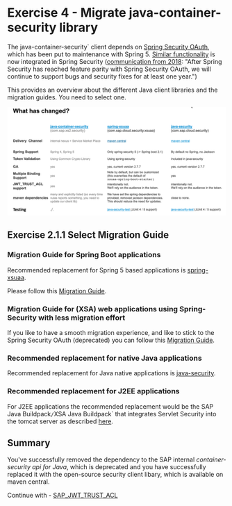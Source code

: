 # Exercise 4 - Migrate java-container-security library

The java-container-security` client depends on [Spring Security OAuth](https://projects.spring.io/spring-security-oauth), which has been put to maintenance with Spring 5. [Similar functionality](https://spring.io/projects/spring-security-oauth) is now integrated in Spring Security ([communication from 2018](https://spring.io/blog/2018/01/30/next-generation-oauth-2-0-support-with-spring-security): "After Spring Security has reached feature parity with Spring Security OAuth, we will continue to support bugs and security fixes for at least one year.")

This provides an overview about the different Java client libraries and the migration guides.
You need to select one.

![](images/java-container-security-migration-overview.png)

## Exercise 2.1.1 Select Migration Guide

### Migration Guide for Spring Boot applications
Recommended replacement for Spring 5 based applications is [spring-xsuaa](https://github.com/SAP/cloud-security-xsuaa-integration#token-validation-for-java-spring-boot-web-applications).

Please follow this [Migration Guide](
https://github.com/SAP/cloud-security-xsuaa-integration/blob/master/spring-xsuaa/Migration_JavaContainerSecurityProjects.md).

### Migration Guide for (XSA) web applications using Spring-Security with less migration effort
If you like to have a smooth migration experience, and like to stick to the Spring Security OAuth (deprecated) you can follow this [Migration Guide](https://github.com/SAP/cloud-security-xsuaa-integration/blob/master/java-security/Migration_SpringSecurityProjects.md).

### Recommended replacement for native Java applications
Recommended replacement for Java native applications is [java-security](https://github.com/SAP/cloud-security-xsuaa-integration).

### Recommended replacement for J2EE applications
For J2EE applications the recommended replacement would be the SAP Java Buildpack` / `XSA Java Buildpack` that integrates Servlet Security into the tomcat server as described [here](https://github.com/SAP/cloud-security-xsuaa-integration#token-validation-for-java-web-applications-using-sap-java-buildpack).

## Summary

You've successfully removed the dependency to the SAP internal *container-security api for Java*, which is deprecated and you have successfully replaced it with the open-source security client libary, which is available on maven central.

Continue with - [SAP_JWT_TRUST_ACL](../sap_jwt_trust_acl/README.md)
